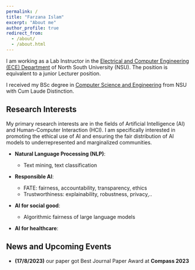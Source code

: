 ```yaml
---
permalink: /
title: "Farzana Islam"
excerpt: "About me"
author_profile: true
redirect_from: 
  - /about/
  - /about.html
---
```

I am working as a Lab Instructor in the [Electrical and Computer Engineering (ECE) Department](http://www.northsouth.edu/) of North South University (NSU). The position is equivalent to a junior Lecturer position.

I received my BSc degree in [Computer Science and Engineering](http://www.northsouth.edu/) from NSU with Cum Laude Distinction.


## Research Interests

My primary research interests are in the fields of Artificial Intelligence (AI) and Human-Computer Interaction (HCI). I am specifically interested in promoting the ethical use of AI and ensuring the fair distribution of AI models to underrepresented and marginalized communities.

- **Natural Language Processing (NLP)**:
  - Text mining, text classification
- **Responsible AI**:
  - FATE: fairness, accountability, transparency, ethics
  - Trustworthiness: explainability, robustness, privacy,..
- **AI for social good**:
  - Algorithmic fairness of large language models
 
- **AI for healthcare**:


  
## News and Upcoming Events
- **(17/8/2023)** our paper got Best Journal Paper Award at **Compass 2023**
